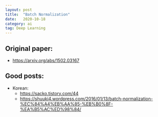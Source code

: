 ```yaml
---
layout: post
title:  "Batch Normalization"
date:   2020-10-18
category: ai
tag: Deep Learning
---
```


## Original paper:  
- https://arxiv.org/abs/1502.03167

## Good posts:  
- Korean:
  -  https://sacko.tistory.com/44
  -  https://shuuki4.wordpress.com/2016/01/13/batch-normalization-%EC%84%A4%EB%AA%85-%EB%B0%8F-%EA%B5%AC%ED%98%84/
